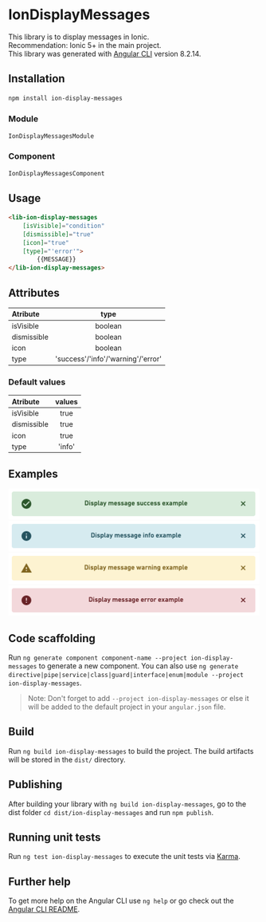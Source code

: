 # IonDisplayMessages

This library is to display messages in Ionic. <br />
Recommendation: Ionic 5+ in the main project. <br />
This library was generated with [Angular CLI](https://github.com/angular/angular-cli) version 8.2.14.

## Installation

```bash
npm install ion-display-messages
```

### Module
```node
IonDisplayMessagesModule
```
### Component

```node
IonDisplayMessagesComponent
```

## Usage

```html
<lib-ion-display-messages
    [isVisible]="condition" 
    [dismissible]="true" 
    [icon]="true" 
    [type]="'error'">
        {{MESSAGE}}
</lib-ion-display-messages>
```

## Attributes

| Atribute | type |
| :------------- | :-------------: |
| isVisible | boolean |
| dismissible | boolean |
| icon | boolean |
| type | 'success'/'info'/'warning'/'error' |

### Default values

| Atribute | values |
| :------------- | :-------------: |
| isVisible | true |
| dismissible | true |
| icon | true |
| type | 'info' |

## Examples

![example-success](https://github.com/fmalessio/lib-ion-display-messages/blob/master/projects/ion-display-messages/doc/example-success.png?raw=true)
![example-info](https://github.com/fmalessio/lib-ion-display-messages/blob/master/projects/ion-display-messages/doc/example-info.png?raw=true)
![example-warning](https://github.com/fmalessio/lib-ion-display-messages/blob/master/projects/ion-display-messages/doc/example-warning.png?raw=true)
![example-error](https://github.com/fmalessio/lib-ion-display-messages/blob/master/projects/ion-display-messages/doc/example-error.png?raw=true)

## Code scaffolding

Run `ng generate component component-name --project ion-display-messages` to generate a new component. You can also use `ng generate directive|pipe|service|class|guard|interface|enum|module --project ion-display-messages`.
> Note: Don't forget to add `--project ion-display-messages` or else it will be added to the default project in your `angular.json` file. 

## Build

Run `ng build ion-display-messages` to build the project. The build artifacts will be stored in the `dist/` directory.

## Publishing

After building your library with `ng build ion-display-messages`, go to the dist folder `cd dist/ion-display-messages` and run `npm publish`.

## Running unit tests

Run `ng test ion-display-messages` to execute the unit tests via [Karma](https://karma-runner.github.io).

## Further help

To get more help on the Angular CLI use `ng help` or go check out the [Angular CLI README](https://github.com/angular/angular-cli/blob/master/README.md).
